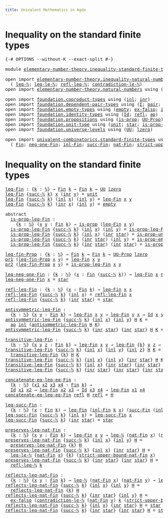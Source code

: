 ```yaml
---
title: Univalent Mathematics in Agda
---
```


# Inequality on the standard finite types

<pre class="Agda"><a id="98" class="Symbol">{-#</a> <a id="102" class="Keyword">OPTIONS</a> <a id="110" class="Pragma">--without-K</a> <a id="122" class="Pragma">--exact-split</a> <a id="136" class="Symbol">#-}</a>

<a id="141" class="Keyword">module</a> <a id="148" href="elementary-number-theory.inequality-standard-finite-types.html" class="Module">elementary-number-theory.inequality-standard-finite-types</a> <a id="206" class="Keyword">where</a>

<a id="213" class="Keyword">open</a> <a id="218" class="Keyword">import</a> <a id="225" href="elementary-number-theory.inequality-natural-numbers.html" class="Module">elementary-number-theory.inequality-natural-numbers</a> <a id="277" class="Keyword">using</a>
  <a id="285" class="Symbol">(</a> <a id="287" href="elementary-number-theory.inequality-natural-numbers.html#1431" class="Function">leq-ℕ</a><a id="292" class="Symbol">;</a> <a id="294" href="elementary-number-theory.inequality-natural-numbers.html#12742" class="Function">leq-le-ℕ</a><a id="302" class="Symbol">;</a> <a id="304" href="elementary-number-theory.inequality-natural-numbers.html#3131" class="Function">refl-leq-ℕ</a><a id="314" class="Symbol">;</a> <a id="316" href="elementary-number-theory.inequality-natural-numbers.html#11850" class="Function">contradiction-le-ℕ</a><a id="334" class="Symbol">)</a>
<a id="336" class="Keyword">open</a> <a id="341" class="Keyword">import</a> <a id="348" href="elementary-number-theory.natural-numbers.html" class="Module">elementary-number-theory.natural-numbers</a> <a id="389" class="Keyword">using</a> <a id="395" class="Symbol">(</a><a id="396" href="elementary-number-theory.natural-numbers.html#1444" class="Datatype">ℕ</a><a id="397" class="Symbol">;</a> <a id="399" href="elementary-number-theory.natural-numbers.html#1465" class="InductiveConstructor">zero-ℕ</a><a id="405" class="Symbol">;</a> <a id="407" href="elementary-number-theory.natural-numbers.html#1478" class="InductiveConstructor">succ-ℕ</a><a id="413" class="Symbol">)</a>

<a id="416" class="Keyword">open</a> <a id="421" class="Keyword">import</a> <a id="428" href="foundation.coproduct-types.html" class="Module">foundation.coproduct-types</a> <a id="455" class="Keyword">using</a> <a id="461" class="Symbol">(</a><a id="462" href="foundation.coproduct-types.html#1239" class="InductiveConstructor">inl</a><a id="465" class="Symbol">;</a> <a id="467" href="foundation.coproduct-types.html#1262" class="InductiveConstructor">inr</a><a id="470" class="Symbol">)</a>
<a id="472" class="Keyword">open</a> <a id="477" class="Keyword">import</a> <a id="484" href="foundation.dependent-pair-types.html" class="Module">foundation.dependent-pair-types</a> <a id="516" class="Keyword">using</a> <a id="522" class="Symbol">(</a><a id="523" href="foundation-core.dependent-pair-types.html#502" class="Record">Σ</a><a id="524" class="Symbol">;</a> <a id="526" href="foundation-core.dependent-pair-types.html#575" class="InductiveConstructor">pair</a><a id="530" class="Symbol">;</a> <a id="532" href="foundation-core.dependent-pair-types.html#592" class="Field">pr1</a><a id="535" class="Symbol">;</a> <a id="537" href="foundation-core.dependent-pair-types.html#604" class="Field">pr2</a><a id="540" class="Symbol">)</a>
<a id="542" class="Keyword">open</a> <a id="547" class="Keyword">import</a> <a id="554" href="foundation.empty-types.html" class="Module">foundation.empty-types</a> <a id="577" class="Keyword">using</a> <a id="583" class="Symbol">(</a><a id="584" href="foundation-core.empty-types.html#1044" class="Datatype">empty</a><a id="589" class="Symbol">;</a> <a id="591" href="foundation-core.empty-types.html#1147" class="Function">ex-falso</a><a id="599" class="Symbol">;</a> <a id="601" href="foundation-core.empty-types.html#2364" class="Function">is-prop-empty</a><a id="614" class="Symbol">)</a>
<a id="616" class="Keyword">open</a> <a id="621" class="Keyword">import</a> <a id="628" href="foundation.identity-types.html" class="Module">foundation.identity-types</a> <a id="654" class="Keyword">using</a> <a id="660" class="Symbol">(</a><a id="661" href="foundation-core.identity-types.html#641" class="Datatype">Id</a><a id="663" class="Symbol">;</a> <a id="665" href="foundation-core.identity-types.html#694" class="InductiveConstructor">refl</a><a id="669" class="Symbol">;</a> <a id="671" href="foundation-core.identity-types.html#2853" class="Function">ap</a><a id="673" class="Symbol">)</a>
<a id="675" class="Keyword">open</a> <a id="680" class="Keyword">import</a> <a id="687" href="foundation.propositions.html" class="Module">foundation.propositions</a> <a id="711" class="Keyword">using</a> <a id="717" class="Symbol">(</a><a id="718" href="foundation-core.propositions.html#1246" class="Function">is-prop</a><a id="725" class="Symbol">;</a> <a id="727" href="foundation-core.propositions.html#1322" class="Function">UU-Prop</a><a id="734" class="Symbol">)</a>
<a id="736" class="Keyword">open</a> <a id="741" class="Keyword">import</a> <a id="748" href="foundation.unit-type.html" class="Module">foundation.unit-type</a> <a id="769" class="Keyword">using</a> <a id="775" class="Symbol">(</a><a id="776" href="foundation.unit-type.html#975" class="Datatype">unit</a><a id="780" class="Symbol">;</a> <a id="782" href="foundation.unit-type.html#999" class="InductiveConstructor">star</a><a id="786" class="Symbol">;</a> <a id="788" href="foundation.unit-type.html#2408" class="Function">is-prop-unit</a><a id="800" class="Symbol">)</a>
<a id="802" class="Keyword">open</a> <a id="807" class="Keyword">import</a> <a id="814" href="foundation.universe-levels.html" class="Module">foundation.universe-levels</a> <a id="841" class="Keyword">using</a> <a id="847" class="Symbol">(</a><a id="848" href="foundation-core.universe-levels.html#222" class="Primitive">UU</a><a id="850" class="Symbol">;</a> <a id="852" href="Agda.Primitive.html#764" class="Primitive">lzero</a><a id="857" class="Symbol">)</a>

<a id="860" class="Keyword">open</a> <a id="865" class="Keyword">import</a> <a id="872" href="univalent-combinatorics.standard-finite-types.html" class="Module">univalent-combinatorics.standard-finite-types</a> <a id="918" class="Keyword">using</a>
  <a id="926" class="Symbol">(</a> <a id="928" href="univalent-combinatorics.standard-finite-types.html#2072" class="Function">Fin</a><a id="931" class="Symbol">;</a> <a id="933" href="univalent-combinatorics.standard-finite-types.html#2336" class="Function">neg-one-Fin</a><a id="944" class="Symbol">;</a> <a id="946" href="univalent-combinatorics.standard-finite-types.html#2148" class="Function">inl-Fin</a><a id="953" class="Symbol">;</a> <a id="955" href="univalent-combinatorics.standard-finite-types.html#7591" class="Function">succ-Fin</a><a id="963" class="Symbol">;</a> <a id="965" href="univalent-combinatorics.standard-finite-types.html#5593" class="Function">nat-Fin</a><a id="972" class="Symbol">;</a> <a id="974" href="univalent-combinatorics.standard-finite-types.html#5694" class="Function">strict-upper-bound-nat-Fin</a><a id="1000" class="Symbol">)</a>
</pre>
# Inequality on the standard finite types

<pre class="Agda"><a id="leq-Fin"></a><a id="1058" href="elementary-number-theory.inequality-standard-finite-types.html#1058" class="Function">leq-Fin</a> <a id="1066" class="Symbol">:</a> <a id="1068" class="Symbol">{</a><a id="1069" href="elementary-number-theory.inequality-standard-finite-types.html#1069" class="Bound">k</a> <a id="1071" class="Symbol">:</a> <a id="1073" href="elementary-number-theory.natural-numbers.html#1444" class="Datatype">ℕ</a><a id="1074" class="Symbol">}</a> <a id="1076" class="Symbol">→</a> <a id="1078" href="univalent-combinatorics.standard-finite-types.html#2072" class="Function">Fin</a> <a id="1082" href="elementary-number-theory.inequality-standard-finite-types.html#1069" class="Bound">k</a> <a id="1084" class="Symbol">→</a> <a id="1086" href="univalent-combinatorics.standard-finite-types.html#2072" class="Function">Fin</a> <a id="1090" href="elementary-number-theory.inequality-standard-finite-types.html#1069" class="Bound">k</a> <a id="1092" class="Symbol">→</a> <a id="1094" href="foundation-core.universe-levels.html#222" class="Primitive">UU</a> <a id="1097" href="Agda.Primitive.html#764" class="Primitive">lzero</a>
<a id="1103" href="elementary-number-theory.inequality-standard-finite-types.html#1058" class="Function">leq-Fin</a> <a id="1111" class="Symbol">{</a><a id="1112" href="elementary-number-theory.natural-numbers.html#1478" class="InductiveConstructor">succ-ℕ</a> <a id="1119" href="elementary-number-theory.inequality-standard-finite-types.html#1119" class="Bound">k</a><a id="1120" class="Symbol">}</a> <a id="1122" href="elementary-number-theory.inequality-standard-finite-types.html#1122" class="Bound">x</a> <a id="1124" class="Symbol">(</a><a id="1125" href="foundation.coproduct-types.html#1262" class="InductiveConstructor">inr</a> <a id="1129" href="elementary-number-theory.inequality-standard-finite-types.html#1129" class="Bound">y</a><a id="1130" class="Symbol">)</a> <a id="1132" class="Symbol">=</a> <a id="1134" href="foundation.unit-type.html#975" class="Datatype">unit</a>
<a id="1139" href="elementary-number-theory.inequality-standard-finite-types.html#1058" class="Function">leq-Fin</a> <a id="1147" class="Symbol">{</a><a id="1148" href="elementary-number-theory.natural-numbers.html#1478" class="InductiveConstructor">succ-ℕ</a> <a id="1155" href="elementary-number-theory.inequality-standard-finite-types.html#1155" class="Bound">k</a><a id="1156" class="Symbol">}</a> <a id="1158" class="Symbol">(</a><a id="1159" href="foundation.coproduct-types.html#1239" class="InductiveConstructor">inl</a> <a id="1163" href="elementary-number-theory.inequality-standard-finite-types.html#1163" class="Bound">x</a><a id="1164" class="Symbol">)</a> <a id="1166" class="Symbol">(</a><a id="1167" href="foundation.coproduct-types.html#1239" class="InductiveConstructor">inl</a> <a id="1171" href="elementary-number-theory.inequality-standard-finite-types.html#1171" class="Bound">y</a><a id="1172" class="Symbol">)</a> <a id="1174" class="Symbol">=</a> <a id="1176" href="elementary-number-theory.inequality-standard-finite-types.html#1058" class="Function">leq-Fin</a> <a id="1184" href="elementary-number-theory.inequality-standard-finite-types.html#1163" class="Bound">x</a> <a id="1186" href="elementary-number-theory.inequality-standard-finite-types.html#1171" class="Bound">y</a>
<a id="1188" href="elementary-number-theory.inequality-standard-finite-types.html#1058" class="Function">leq-Fin</a> <a id="1196" class="Symbol">{</a><a id="1197" href="elementary-number-theory.natural-numbers.html#1478" class="InductiveConstructor">succ-ℕ</a> <a id="1204" href="elementary-number-theory.inequality-standard-finite-types.html#1204" class="Bound">k</a><a id="1205" class="Symbol">}</a> <a id="1207" class="Symbol">(</a><a id="1208" href="foundation.coproduct-types.html#1262" class="InductiveConstructor">inr</a> <a id="1212" href="elementary-number-theory.inequality-standard-finite-types.html#1212" class="Bound">x</a><a id="1213" class="Symbol">)</a> <a id="1215" class="Symbol">(</a><a id="1216" href="foundation.coproduct-types.html#1239" class="InductiveConstructor">inl</a> <a id="1220" href="elementary-number-theory.inequality-standard-finite-types.html#1220" class="Bound">y</a><a id="1221" class="Symbol">)</a> <a id="1223" class="Symbol">=</a> <a id="1225" href="foundation-core.empty-types.html#1044" class="Datatype">empty</a>

<a id="1232" class="Keyword">abstract</a>
  <a id="is-prop-leq-Fin"></a><a id="1243" href="elementary-number-theory.inequality-standard-finite-types.html#1243" class="Function">is-prop-leq-Fin</a> <a id="1259" class="Symbol">:</a>
    <a id="1265" class="Symbol">{</a><a id="1266" href="elementary-number-theory.inequality-standard-finite-types.html#1266" class="Bound">k</a> <a id="1268" class="Symbol">:</a> <a id="1270" href="elementary-number-theory.natural-numbers.html#1444" class="Datatype">ℕ</a><a id="1271" class="Symbol">}</a> <a id="1273" class="Symbol">(</a><a id="1274" href="elementary-number-theory.inequality-standard-finite-types.html#1274" class="Bound">x</a> <a id="1276" href="elementary-number-theory.inequality-standard-finite-types.html#1276" class="Bound">y</a> <a id="1278" class="Symbol">:</a> <a id="1280" href="univalent-combinatorics.standard-finite-types.html#2072" class="Function">Fin</a> <a id="1284" href="elementary-number-theory.inequality-standard-finite-types.html#1266" class="Bound">k</a><a id="1285" class="Symbol">)</a> <a id="1287" class="Symbol">→</a> <a id="1289" href="foundation-core.propositions.html#1246" class="Function">is-prop</a> <a id="1297" class="Symbol">(</a><a id="1298" href="elementary-number-theory.inequality-standard-finite-types.html#1058" class="Function">leq-Fin</a> <a id="1306" href="elementary-number-theory.inequality-standard-finite-types.html#1274" class="Bound">x</a> <a id="1308" href="elementary-number-theory.inequality-standard-finite-types.html#1276" class="Bound">y</a><a id="1309" class="Symbol">)</a>
  <a id="1313" href="elementary-number-theory.inequality-standard-finite-types.html#1243" class="Function">is-prop-leq-Fin</a> <a id="1329" class="Symbol">{</a><a id="1330" href="elementary-number-theory.natural-numbers.html#1478" class="InductiveConstructor">succ-ℕ</a> <a id="1337" href="elementary-number-theory.inequality-standard-finite-types.html#1337" class="Bound">k</a><a id="1338" class="Symbol">}</a> <a id="1340" class="Symbol">(</a><a id="1341" href="foundation.coproduct-types.html#1239" class="InductiveConstructor">inl</a> <a id="1345" href="elementary-number-theory.inequality-standard-finite-types.html#1345" class="Bound">x</a><a id="1346" class="Symbol">)</a> <a id="1348" class="Symbol">(</a><a id="1349" href="foundation.coproduct-types.html#1239" class="InductiveConstructor">inl</a> <a id="1353" href="elementary-number-theory.inequality-standard-finite-types.html#1353" class="Bound">y</a><a id="1354" class="Symbol">)</a> <a id="1356" class="Symbol">=</a> <a id="1358" href="elementary-number-theory.inequality-standard-finite-types.html#1243" class="Function">is-prop-leq-Fin</a> <a id="1374" href="elementary-number-theory.inequality-standard-finite-types.html#1345" class="Bound">x</a> <a id="1376" href="elementary-number-theory.inequality-standard-finite-types.html#1353" class="Bound">y</a>
  <a id="1380" href="elementary-number-theory.inequality-standard-finite-types.html#1243" class="Function">is-prop-leq-Fin</a> <a id="1396" class="Symbol">{</a><a id="1397" href="elementary-number-theory.natural-numbers.html#1478" class="InductiveConstructor">succ-ℕ</a> <a id="1404" href="elementary-number-theory.inequality-standard-finite-types.html#1404" class="Bound">k</a><a id="1405" class="Symbol">}</a> <a id="1407" class="Symbol">(</a><a id="1408" href="foundation.coproduct-types.html#1239" class="InductiveConstructor">inl</a> <a id="1412" href="elementary-number-theory.inequality-standard-finite-types.html#1412" class="Bound">x</a><a id="1413" class="Symbol">)</a> <a id="1415" class="Symbol">(</a><a id="1416" href="foundation.coproduct-types.html#1262" class="InductiveConstructor">inr</a> <a id="1420" href="foundation.unit-type.html#999" class="InductiveConstructor">star</a><a id="1424" class="Symbol">)</a> <a id="1426" class="Symbol">=</a> <a id="1428" href="foundation.unit-type.html#2408" class="Function">is-prop-unit</a>
  <a id="1443" href="elementary-number-theory.inequality-standard-finite-types.html#1243" class="Function">is-prop-leq-Fin</a> <a id="1459" class="Symbol">{</a><a id="1460" href="elementary-number-theory.natural-numbers.html#1478" class="InductiveConstructor">succ-ℕ</a> <a id="1467" href="elementary-number-theory.inequality-standard-finite-types.html#1467" class="Bound">k</a><a id="1468" class="Symbol">}</a> <a id="1470" class="Symbol">(</a><a id="1471" href="foundation.coproduct-types.html#1262" class="InductiveConstructor">inr</a> <a id="1475" href="foundation.unit-type.html#999" class="InductiveConstructor">star</a><a id="1479" class="Symbol">)</a> <a id="1481" class="Symbol">(</a><a id="1482" href="foundation.coproduct-types.html#1239" class="InductiveConstructor">inl</a> <a id="1486" href="elementary-number-theory.inequality-standard-finite-types.html#1486" class="Bound">y</a><a id="1487" class="Symbol">)</a> <a id="1489" class="Symbol">=</a> <a id="1491" href="foundation-core.empty-types.html#2364" class="Function">is-prop-empty</a>
  <a id="1507" href="elementary-number-theory.inequality-standard-finite-types.html#1243" class="Function">is-prop-leq-Fin</a> <a id="1523" class="Symbol">{</a><a id="1524" href="elementary-number-theory.natural-numbers.html#1478" class="InductiveConstructor">succ-ℕ</a> <a id="1531" href="elementary-number-theory.inequality-standard-finite-types.html#1531" class="Bound">k</a><a id="1532" class="Symbol">}</a> <a id="1534" class="Symbol">(</a><a id="1535" href="foundation.coproduct-types.html#1262" class="InductiveConstructor">inr</a> <a id="1539" href="foundation.unit-type.html#999" class="InductiveConstructor">star</a><a id="1543" class="Symbol">)</a> <a id="1545" class="Symbol">(</a><a id="1546" href="foundation.coproduct-types.html#1262" class="InductiveConstructor">inr</a> <a id="1550" href="foundation.unit-type.html#999" class="InductiveConstructor">star</a><a id="1554" class="Symbol">)</a> <a id="1556" class="Symbol">=</a> <a id="1558" href="foundation.unit-type.html#2408" class="Function">is-prop-unit</a>

<a id="leq-fin-Prop"></a><a id="1572" href="elementary-number-theory.inequality-standard-finite-types.html#1572" class="Function">leq-fin-Prop</a> <a id="1585" class="Symbol">:</a> <a id="1587" class="Symbol">{</a><a id="1588" href="elementary-number-theory.inequality-standard-finite-types.html#1588" class="Bound">k</a> <a id="1590" class="Symbol">:</a> <a id="1592" href="elementary-number-theory.natural-numbers.html#1444" class="Datatype">ℕ</a><a id="1593" class="Symbol">}</a> <a id="1595" class="Symbol">→</a> <a id="1597" href="univalent-combinatorics.standard-finite-types.html#2072" class="Function">Fin</a> <a id="1601" href="elementary-number-theory.inequality-standard-finite-types.html#1588" class="Bound">k</a> <a id="1603" class="Symbol">→</a> <a id="1605" href="univalent-combinatorics.standard-finite-types.html#2072" class="Function">Fin</a> <a id="1609" href="elementary-number-theory.inequality-standard-finite-types.html#1588" class="Bound">k</a> <a id="1611" class="Symbol">→</a> <a id="1613" href="foundation-core.propositions.html#1322" class="Function">UU-Prop</a> <a id="1621" href="Agda.Primitive.html#764" class="Primitive">lzero</a>
<a id="1627" href="foundation-core.dependent-pair-types.html#592" class="Field">pr1</a> <a id="1631" class="Symbol">(</a><a id="1632" href="elementary-number-theory.inequality-standard-finite-types.html#1572" class="Function">leq-fin-Prop</a> <a id="1645" href="elementary-number-theory.inequality-standard-finite-types.html#1645" class="Bound">x</a> <a id="1647" href="elementary-number-theory.inequality-standard-finite-types.html#1647" class="Bound">y</a><a id="1648" class="Symbol">)</a> <a id="1650" class="Symbol">=</a> <a id="1652" href="elementary-number-theory.inequality-standard-finite-types.html#1058" class="Function">leq-Fin</a> <a id="1660" href="elementary-number-theory.inequality-standard-finite-types.html#1645" class="Bound">x</a> <a id="1662" href="elementary-number-theory.inequality-standard-finite-types.html#1647" class="Bound">y</a>
<a id="1664" href="foundation-core.dependent-pair-types.html#604" class="Field">pr2</a> <a id="1668" class="Symbol">(</a><a id="1669" href="elementary-number-theory.inequality-standard-finite-types.html#1572" class="Function">leq-fin-Prop</a> <a id="1682" href="elementary-number-theory.inequality-standard-finite-types.html#1682" class="Bound">x</a> <a id="1684" href="elementary-number-theory.inequality-standard-finite-types.html#1684" class="Bound">y</a><a id="1685" class="Symbol">)</a> <a id="1687" class="Symbol">=</a> <a id="1689" href="elementary-number-theory.inequality-standard-finite-types.html#1243" class="Function">is-prop-leq-Fin</a> <a id="1705" href="elementary-number-theory.inequality-standard-finite-types.html#1682" class="Bound">x</a> <a id="1707" href="elementary-number-theory.inequality-standard-finite-types.html#1684" class="Bound">y</a>

<a id="leq-neg-one-Fin"></a><a id="1710" href="elementary-number-theory.inequality-standard-finite-types.html#1710" class="Function">leq-neg-one-Fin</a> <a id="1726" class="Symbol">:</a> <a id="1728" class="Symbol">{</a><a id="1729" href="elementary-number-theory.inequality-standard-finite-types.html#1729" class="Bound">k</a> <a id="1731" class="Symbol">:</a> <a id="1733" href="elementary-number-theory.natural-numbers.html#1444" class="Datatype">ℕ</a><a id="1734" class="Symbol">}</a> <a id="1736" class="Symbol">(</a><a id="1737" href="elementary-number-theory.inequality-standard-finite-types.html#1737" class="Bound">x</a> <a id="1739" class="Symbol">:</a> <a id="1741" href="univalent-combinatorics.standard-finite-types.html#2072" class="Function">Fin</a> <a id="1745" class="Symbol">(</a><a id="1746" href="elementary-number-theory.natural-numbers.html#1478" class="InductiveConstructor">succ-ℕ</a> <a id="1753" href="elementary-number-theory.inequality-standard-finite-types.html#1729" class="Bound">k</a><a id="1754" class="Symbol">))</a> <a id="1757" class="Symbol">→</a> <a id="1759" href="elementary-number-theory.inequality-standard-finite-types.html#1058" class="Function">leq-Fin</a> <a id="1767" href="elementary-number-theory.inequality-standard-finite-types.html#1737" class="Bound">x</a> <a id="1769" href="univalent-combinatorics.standard-finite-types.html#2336" class="Function">neg-one-Fin</a>
<a id="1781" href="elementary-number-theory.inequality-standard-finite-types.html#1710" class="Function">leq-neg-one-Fin</a> <a id="1797" href="elementary-number-theory.inequality-standard-finite-types.html#1797" class="Bound">x</a> <a id="1799" class="Symbol">=</a> <a id="1801" href="foundation.unit-type.html#999" class="InductiveConstructor">star</a>

<a id="refl-leq-Fin"></a><a id="1807" href="elementary-number-theory.inequality-standard-finite-types.html#1807" class="Function">refl-leq-Fin</a> <a id="1820" class="Symbol">:</a> <a id="1822" class="Symbol">{</a><a id="1823" href="elementary-number-theory.inequality-standard-finite-types.html#1823" class="Bound">k</a> <a id="1825" class="Symbol">:</a> <a id="1827" href="elementary-number-theory.natural-numbers.html#1444" class="Datatype">ℕ</a><a id="1828" class="Symbol">}</a> <a id="1830" class="Symbol">(</a><a id="1831" href="elementary-number-theory.inequality-standard-finite-types.html#1831" class="Bound">x</a> <a id="1833" class="Symbol">:</a> <a id="1835" href="univalent-combinatorics.standard-finite-types.html#2072" class="Function">Fin</a> <a id="1839" href="elementary-number-theory.inequality-standard-finite-types.html#1823" class="Bound">k</a><a id="1840" class="Symbol">)</a> <a id="1842" class="Symbol">→</a> <a id="1844" href="elementary-number-theory.inequality-standard-finite-types.html#1058" class="Function">leq-Fin</a> <a id="1852" href="elementary-number-theory.inequality-standard-finite-types.html#1831" class="Bound">x</a> <a id="1854" href="elementary-number-theory.inequality-standard-finite-types.html#1831" class="Bound">x</a>
<a id="1856" href="elementary-number-theory.inequality-standard-finite-types.html#1807" class="Function">refl-leq-Fin</a> <a id="1869" class="Symbol">{</a><a id="1870" href="elementary-number-theory.natural-numbers.html#1478" class="InductiveConstructor">succ-ℕ</a> <a id="1877" href="elementary-number-theory.inequality-standard-finite-types.html#1877" class="Bound">k</a><a id="1878" class="Symbol">}</a> <a id="1880" class="Symbol">(</a><a id="1881" href="foundation.coproduct-types.html#1239" class="InductiveConstructor">inl</a> <a id="1885" href="elementary-number-theory.inequality-standard-finite-types.html#1885" class="Bound">x</a><a id="1886" class="Symbol">)</a> <a id="1888" class="Symbol">=</a> <a id="1890" href="elementary-number-theory.inequality-standard-finite-types.html#1807" class="Function">refl-leq-Fin</a> <a id="1903" href="elementary-number-theory.inequality-standard-finite-types.html#1885" class="Bound">x</a>
<a id="1905" href="elementary-number-theory.inequality-standard-finite-types.html#1807" class="Function">refl-leq-Fin</a> <a id="1918" class="Symbol">{</a><a id="1919" href="elementary-number-theory.natural-numbers.html#1478" class="InductiveConstructor">succ-ℕ</a> <a id="1926" href="elementary-number-theory.inequality-standard-finite-types.html#1926" class="Bound">k</a><a id="1927" class="Symbol">}</a> <a id="1929" class="Symbol">(</a><a id="1930" href="foundation.coproduct-types.html#1262" class="InductiveConstructor">inr</a> <a id="1934" href="foundation.unit-type.html#999" class="InductiveConstructor">star</a><a id="1938" class="Symbol">)</a> <a id="1940" class="Symbol">=</a> <a id="1942" href="foundation.unit-type.html#999" class="InductiveConstructor">star</a>

<a id="antisymmetric-leq-Fin"></a><a id="1948" href="elementary-number-theory.inequality-standard-finite-types.html#1948" class="Function">antisymmetric-leq-Fin</a> <a id="1970" class="Symbol">:</a>
  <a id="1974" class="Symbol">{</a><a id="1975" href="elementary-number-theory.inequality-standard-finite-types.html#1975" class="Bound">k</a> <a id="1977" class="Symbol">:</a> <a id="1979" href="elementary-number-theory.natural-numbers.html#1444" class="Datatype">ℕ</a><a id="1980" class="Symbol">}</a> <a id="1982" class="Symbol">{</a><a id="1983" href="elementary-number-theory.inequality-standard-finite-types.html#1983" class="Bound">x</a> <a id="1985" href="elementary-number-theory.inequality-standard-finite-types.html#1985" class="Bound">y</a> <a id="1987" class="Symbol">:</a> <a id="1989" href="univalent-combinatorics.standard-finite-types.html#2072" class="Function">Fin</a> <a id="1993" href="elementary-number-theory.inequality-standard-finite-types.html#1975" class="Bound">k</a><a id="1994" class="Symbol">}</a> <a id="1996" class="Symbol">→</a> <a id="1998" href="elementary-number-theory.inequality-standard-finite-types.html#1058" class="Function">leq-Fin</a> <a id="2006" href="elementary-number-theory.inequality-standard-finite-types.html#1983" class="Bound">x</a> <a id="2008" href="elementary-number-theory.inequality-standard-finite-types.html#1985" class="Bound">y</a> <a id="2010" class="Symbol">→</a> <a id="2012" href="elementary-number-theory.inequality-standard-finite-types.html#1058" class="Function">leq-Fin</a> <a id="2020" href="elementary-number-theory.inequality-standard-finite-types.html#1985" class="Bound">y</a> <a id="2022" href="elementary-number-theory.inequality-standard-finite-types.html#1983" class="Bound">x</a> <a id="2024" class="Symbol">→</a> <a id="2026" href="foundation-core.identity-types.html#641" class="Datatype">Id</a> <a id="2029" href="elementary-number-theory.inequality-standard-finite-types.html#1983" class="Bound">x</a> <a id="2031" href="elementary-number-theory.inequality-standard-finite-types.html#1985" class="Bound">y</a>
<a id="2033" href="elementary-number-theory.inequality-standard-finite-types.html#1948" class="Function">antisymmetric-leq-Fin</a> <a id="2055" class="Symbol">{</a><a id="2056" href="elementary-number-theory.natural-numbers.html#1478" class="InductiveConstructor">succ-ℕ</a> <a id="2063" href="elementary-number-theory.inequality-standard-finite-types.html#2063" class="Bound">k</a><a id="2064" class="Symbol">}</a> <a id="2066" class="Symbol">{</a><a id="2067" href="foundation.coproduct-types.html#1239" class="InductiveConstructor">inl</a> <a id="2071" href="elementary-number-theory.inequality-standard-finite-types.html#2071" class="Bound">x</a><a id="2072" class="Symbol">}</a> <a id="2074" class="Symbol">{</a><a id="2075" href="foundation.coproduct-types.html#1239" class="InductiveConstructor">inl</a> <a id="2079" href="elementary-number-theory.inequality-standard-finite-types.html#2079" class="Bound">y</a><a id="2080" class="Symbol">}</a> <a id="2082" href="elementary-number-theory.inequality-standard-finite-types.html#2082" class="Bound">H</a> <a id="2084" href="elementary-number-theory.inequality-standard-finite-types.html#2084" class="Bound">K</a> <a id="2086" class="Symbol">=</a>
  <a id="2090" href="foundation-core.identity-types.html#2853" class="Function">ap</a> <a id="2093" href="foundation.coproduct-types.html#1239" class="InductiveConstructor">inl</a> <a id="2097" class="Symbol">(</a><a id="2098" href="elementary-number-theory.inequality-standard-finite-types.html#1948" class="Function">antisymmetric-leq-Fin</a> <a id="2120" href="elementary-number-theory.inequality-standard-finite-types.html#2082" class="Bound">H</a> <a id="2122" href="elementary-number-theory.inequality-standard-finite-types.html#2084" class="Bound">K</a><a id="2123" class="Symbol">)</a>
<a id="2125" href="elementary-number-theory.inequality-standard-finite-types.html#1948" class="Function">antisymmetric-leq-Fin</a> <a id="2147" class="Symbol">{</a><a id="2148" href="elementary-number-theory.natural-numbers.html#1478" class="InductiveConstructor">succ-ℕ</a> <a id="2155" href="elementary-number-theory.inequality-standard-finite-types.html#2155" class="Bound">k</a><a id="2156" class="Symbol">}</a> <a id="2158" class="Symbol">{</a><a id="2159" href="foundation.coproduct-types.html#1262" class="InductiveConstructor">inr</a> <a id="2163" href="foundation.unit-type.html#999" class="InductiveConstructor">star</a><a id="2167" class="Symbol">}</a> <a id="2169" class="Symbol">{</a><a id="2170" href="foundation.coproduct-types.html#1262" class="InductiveConstructor">inr</a> <a id="2174" href="foundation.unit-type.html#999" class="InductiveConstructor">star</a><a id="2178" class="Symbol">}</a> <a id="2180" href="elementary-number-theory.inequality-standard-finite-types.html#2180" class="Bound">H</a> <a id="2182" href="elementary-number-theory.inequality-standard-finite-types.html#2182" class="Bound">K</a> <a id="2184" class="Symbol">=</a> <a id="2186" href="foundation-core.identity-types.html#694" class="InductiveConstructor">refl</a>

<a id="transitive-leq-Fin"></a><a id="2192" href="elementary-number-theory.inequality-standard-finite-types.html#2192" class="Function">transitive-leq-Fin</a> <a id="2211" class="Symbol">:</a>
  <a id="2215" class="Symbol">{</a><a id="2216" href="elementary-number-theory.inequality-standard-finite-types.html#2216" class="Bound">k</a> <a id="2218" class="Symbol">:</a> <a id="2220" href="elementary-number-theory.natural-numbers.html#1444" class="Datatype">ℕ</a><a id="2221" class="Symbol">}</a> <a id="2223" class="Symbol">{</a><a id="2224" href="elementary-number-theory.inequality-standard-finite-types.html#2224" class="Bound">x</a> <a id="2226" href="elementary-number-theory.inequality-standard-finite-types.html#2226" class="Bound">y</a> <a id="2228" href="elementary-number-theory.inequality-standard-finite-types.html#2228" class="Bound">z</a> <a id="2230" class="Symbol">:</a> <a id="2232" href="univalent-combinatorics.standard-finite-types.html#2072" class="Function">Fin</a> <a id="2236" href="elementary-number-theory.inequality-standard-finite-types.html#2216" class="Bound">k</a><a id="2237" class="Symbol">}</a> <a id="2239" class="Symbol">→</a> <a id="2241" href="elementary-number-theory.inequality-standard-finite-types.html#1058" class="Function">leq-Fin</a> <a id="2249" href="elementary-number-theory.inequality-standard-finite-types.html#2224" class="Bound">x</a> <a id="2251" href="elementary-number-theory.inequality-standard-finite-types.html#2226" class="Bound">y</a> <a id="2253" class="Symbol">→</a> <a id="2255" href="elementary-number-theory.inequality-standard-finite-types.html#1058" class="Function">leq-Fin</a> <a id="2263" class="Symbol">{</a><a id="2264" href="elementary-number-theory.inequality-standard-finite-types.html#2216" class="Bound">k</a><a id="2265" class="Symbol">}</a> <a id="2267" href="elementary-number-theory.inequality-standard-finite-types.html#2226" class="Bound">y</a> <a id="2269" href="elementary-number-theory.inequality-standard-finite-types.html#2228" class="Bound">z</a> <a id="2271" class="Symbol">→</a> <a id="2273" href="elementary-number-theory.inequality-standard-finite-types.html#1058" class="Function">leq-Fin</a> <a id="2281" class="Symbol">{</a><a id="2282" href="elementary-number-theory.inequality-standard-finite-types.html#2216" class="Bound">k</a><a id="2283" class="Symbol">}</a> <a id="2285" href="elementary-number-theory.inequality-standard-finite-types.html#2224" class="Bound">x</a> <a id="2287" href="elementary-number-theory.inequality-standard-finite-types.html#2228" class="Bound">z</a>
<a id="2289" href="elementary-number-theory.inequality-standard-finite-types.html#2192" class="Function">transitive-leq-Fin</a> <a id="2308" class="Symbol">{</a><a id="2309" href="elementary-number-theory.natural-numbers.html#1478" class="InductiveConstructor">succ-ℕ</a> <a id="2316" href="elementary-number-theory.inequality-standard-finite-types.html#2316" class="Bound">k</a><a id="2317" class="Symbol">}</a> <a id="2319" class="Symbol">{</a><a id="2320" href="foundation.coproduct-types.html#1239" class="InductiveConstructor">inl</a> <a id="2324" href="elementary-number-theory.inequality-standard-finite-types.html#2324" class="Bound">x</a><a id="2325" class="Symbol">}</a> <a id="2327" class="Symbol">{</a><a id="2328" href="foundation.coproduct-types.html#1239" class="InductiveConstructor">inl</a> <a id="2332" href="elementary-number-theory.inequality-standard-finite-types.html#2332" class="Bound">y</a><a id="2333" class="Symbol">}</a> <a id="2335" class="Symbol">{</a><a id="2336" href="foundation.coproduct-types.html#1239" class="InductiveConstructor">inl</a> <a id="2340" href="elementary-number-theory.inequality-standard-finite-types.html#2340" class="Bound">z</a><a id="2341" class="Symbol">}</a> <a id="2343" href="elementary-number-theory.inequality-standard-finite-types.html#2343" class="Bound">H</a> <a id="2345" href="elementary-number-theory.inequality-standard-finite-types.html#2345" class="Bound">K</a> <a id="2347" class="Symbol">=</a>
  <a id="2351" href="elementary-number-theory.inequality-standard-finite-types.html#2192" class="Function">transitive-leq-Fin</a> <a id="2370" class="Symbol">{</a><a id="2371" href="elementary-number-theory.inequality-standard-finite-types.html#2316" class="Bound">k</a><a id="2372" class="Symbol">}</a> <a id="2374" href="elementary-number-theory.inequality-standard-finite-types.html#2343" class="Bound">H</a> <a id="2376" href="elementary-number-theory.inequality-standard-finite-types.html#2345" class="Bound">K</a>
<a id="2378" href="elementary-number-theory.inequality-standard-finite-types.html#2192" class="Function">transitive-leq-Fin</a> <a id="2397" class="Symbol">{</a><a id="2398" href="elementary-number-theory.natural-numbers.html#1478" class="InductiveConstructor">succ-ℕ</a> <a id="2405" href="elementary-number-theory.inequality-standard-finite-types.html#2405" class="Bound">k</a><a id="2406" class="Symbol">}</a> <a id="2408" class="Symbol">{</a><a id="2409" href="foundation.coproduct-types.html#1239" class="InductiveConstructor">inl</a> <a id="2413" href="elementary-number-theory.inequality-standard-finite-types.html#2413" class="Bound">x</a><a id="2414" class="Symbol">}</a> <a id="2416" class="Symbol">{</a><a id="2417" href="foundation.coproduct-types.html#1239" class="InductiveConstructor">inl</a> <a id="2421" href="elementary-number-theory.inequality-standard-finite-types.html#2421" class="Bound">y</a><a id="2422" class="Symbol">}</a> <a id="2424" class="Symbol">{</a><a id="2425" href="foundation.coproduct-types.html#1262" class="InductiveConstructor">inr</a> <a id="2429" href="foundation.unit-type.html#999" class="InductiveConstructor">star</a><a id="2433" class="Symbol">}</a> <a id="2435" href="elementary-number-theory.inequality-standard-finite-types.html#2435" class="Bound">H</a> <a id="2437" href="elementary-number-theory.inequality-standard-finite-types.html#2437" class="Bound">K</a> <a id="2439" class="Symbol">=</a> <a id="2441" href="foundation.unit-type.html#999" class="InductiveConstructor">star</a>
<a id="2446" href="elementary-number-theory.inequality-standard-finite-types.html#2192" class="Function">transitive-leq-Fin</a> <a id="2465" class="Symbol">{</a><a id="2466" href="elementary-number-theory.natural-numbers.html#1478" class="InductiveConstructor">succ-ℕ</a> <a id="2473" href="elementary-number-theory.inequality-standard-finite-types.html#2473" class="Bound">k</a><a id="2474" class="Symbol">}</a> <a id="2476" class="Symbol">{</a><a id="2477" href="foundation.coproduct-types.html#1239" class="InductiveConstructor">inl</a> <a id="2481" href="elementary-number-theory.inequality-standard-finite-types.html#2481" class="Bound">x</a><a id="2482" class="Symbol">}</a> <a id="2484" class="Symbol">{</a><a id="2485" href="foundation.coproduct-types.html#1262" class="InductiveConstructor">inr</a> <a id="2489" href="foundation.unit-type.html#999" class="InductiveConstructor">star</a><a id="2493" class="Symbol">}</a> <a id="2495" class="Symbol">{</a><a id="2496" href="foundation.coproduct-types.html#1262" class="InductiveConstructor">inr</a> <a id="2500" href="foundation.unit-type.html#999" class="InductiveConstructor">star</a><a id="2504" class="Symbol">}</a> <a id="2506" href="elementary-number-theory.inequality-standard-finite-types.html#2506" class="Bound">H</a> <a id="2508" href="elementary-number-theory.inequality-standard-finite-types.html#2508" class="Bound">K</a> <a id="2510" class="Symbol">=</a> <a id="2512" href="foundation.unit-type.html#999" class="InductiveConstructor">star</a>
<a id="2517" href="elementary-number-theory.inequality-standard-finite-types.html#2192" class="Function">transitive-leq-Fin</a> <a id="2536" class="Symbol">{</a><a id="2537" href="elementary-number-theory.natural-numbers.html#1478" class="InductiveConstructor">succ-ℕ</a> <a id="2544" href="elementary-number-theory.inequality-standard-finite-types.html#2544" class="Bound">k</a><a id="2545" class="Symbol">}</a> <a id="2547" class="Symbol">{</a><a id="2548" href="foundation.coproduct-types.html#1262" class="InductiveConstructor">inr</a> <a id="2552" href="foundation.unit-type.html#999" class="InductiveConstructor">star</a><a id="2556" class="Symbol">}</a> <a id="2558" class="Symbol">{</a><a id="2559" href="foundation.coproduct-types.html#1262" class="InductiveConstructor">inr</a> <a id="2563" href="foundation.unit-type.html#999" class="InductiveConstructor">star</a><a id="2567" class="Symbol">}</a> <a id="2569" class="Symbol">{</a><a id="2570" href="foundation.coproduct-types.html#1262" class="InductiveConstructor">inr</a> <a id="2574" href="foundation.unit-type.html#999" class="InductiveConstructor">star</a><a id="2578" class="Symbol">}</a> <a id="2580" href="elementary-number-theory.inequality-standard-finite-types.html#2580" class="Bound">H</a> <a id="2582" href="elementary-number-theory.inequality-standard-finite-types.html#2582" class="Bound">K</a> <a id="2584" class="Symbol">=</a> <a id="2586" href="foundation.unit-type.html#999" class="InductiveConstructor">star</a>

<a id="concatenate-eq-leq-eq-Fin"></a><a id="2592" href="elementary-number-theory.inequality-standard-finite-types.html#2592" class="Function">concatenate-eq-leq-eq-Fin</a> <a id="2618" class="Symbol">:</a>
  <a id="2622" class="Symbol">{</a><a id="2623" href="elementary-number-theory.inequality-standard-finite-types.html#2623" class="Bound">k</a> <a id="2625" class="Symbol">:</a> <a id="2627" href="elementary-number-theory.natural-numbers.html#1444" class="Datatype">ℕ</a><a id="2628" class="Symbol">}</a> <a id="2630" class="Symbol">{</a><a id="2631" href="elementary-number-theory.inequality-standard-finite-types.html#2631" class="Bound">x1</a> <a id="2634" href="elementary-number-theory.inequality-standard-finite-types.html#2634" class="Bound">x2</a> <a id="2637" href="elementary-number-theory.inequality-standard-finite-types.html#2637" class="Bound">x3</a> <a id="2640" href="elementary-number-theory.inequality-standard-finite-types.html#2640" class="Bound">x4</a> <a id="2643" class="Symbol">:</a> <a id="2645" href="univalent-combinatorics.standard-finite-types.html#2072" class="Function">Fin</a> <a id="2649" href="elementary-number-theory.inequality-standard-finite-types.html#2623" class="Bound">k</a><a id="2650" class="Symbol">}</a> <a id="2652" class="Symbol">→</a>
  <a id="2656" href="foundation-core.identity-types.html#641" class="Datatype">Id</a> <a id="2659" href="elementary-number-theory.inequality-standard-finite-types.html#2631" class="Bound">x1</a> <a id="2662" href="elementary-number-theory.inequality-standard-finite-types.html#2634" class="Bound">x2</a> <a id="2665" class="Symbol">→</a> <a id="2667" href="elementary-number-theory.inequality-standard-finite-types.html#1058" class="Function">leq-Fin</a> <a id="2675" href="elementary-number-theory.inequality-standard-finite-types.html#2634" class="Bound">x2</a> <a id="2678" href="elementary-number-theory.inequality-standard-finite-types.html#2637" class="Bound">x3</a> <a id="2681" class="Symbol">→</a> <a id="2683" href="foundation-core.identity-types.html#641" class="Datatype">Id</a> <a id="2686" href="elementary-number-theory.inequality-standard-finite-types.html#2637" class="Bound">x3</a> <a id="2689" href="elementary-number-theory.inequality-standard-finite-types.html#2640" class="Bound">x4</a> <a id="2692" class="Symbol">→</a> <a id="2694" href="elementary-number-theory.inequality-standard-finite-types.html#1058" class="Function">leq-Fin</a> <a id="2702" href="elementary-number-theory.inequality-standard-finite-types.html#2631" class="Bound">x1</a> <a id="2705" href="elementary-number-theory.inequality-standard-finite-types.html#2640" class="Bound">x4</a>
<a id="2708" href="elementary-number-theory.inequality-standard-finite-types.html#2592" class="Function">concatenate-eq-leq-eq-Fin</a> <a id="2734" href="foundation-core.identity-types.html#694" class="InductiveConstructor">refl</a> <a id="2739" href="elementary-number-theory.inequality-standard-finite-types.html#2739" class="Bound">H</a> <a id="2741" href="foundation-core.identity-types.html#694" class="InductiveConstructor">refl</a> <a id="2746" class="Symbol">=</a> <a id="2748" href="elementary-number-theory.inequality-standard-finite-types.html#2739" class="Bound">H</a>

<a id="leq-succ-Fin"></a><a id="2751" href="elementary-number-theory.inequality-standard-finite-types.html#2751" class="Function">leq-succ-Fin</a> <a id="2764" class="Symbol">:</a>
  <a id="2768" class="Symbol">{</a><a id="2769" href="elementary-number-theory.inequality-standard-finite-types.html#2769" class="Bound">k</a> <a id="2771" class="Symbol">:</a> <a id="2773" href="elementary-number-theory.natural-numbers.html#1444" class="Datatype">ℕ</a><a id="2774" class="Symbol">}</a> <a id="2776" class="Symbol">(</a><a id="2777" href="elementary-number-theory.inequality-standard-finite-types.html#2777" class="Bound">x</a> <a id="2779" class="Symbol">:</a> <a id="2781" href="univalent-combinatorics.standard-finite-types.html#2072" class="Function">Fin</a> <a id="2785" href="elementary-number-theory.inequality-standard-finite-types.html#2769" class="Bound">k</a><a id="2786" class="Symbol">)</a> <a id="2788" class="Symbol">→</a> <a id="2790" href="elementary-number-theory.inequality-standard-finite-types.html#1058" class="Function">leq-Fin</a> <a id="2798" class="Symbol">(</a><a id="2799" href="univalent-combinatorics.standard-finite-types.html#2148" class="Function">inl-Fin</a> <a id="2807" href="elementary-number-theory.inequality-standard-finite-types.html#2769" class="Bound">k</a> <a id="2809" href="elementary-number-theory.inequality-standard-finite-types.html#2777" class="Bound">x</a><a id="2810" class="Symbol">)</a> <a id="2812" class="Symbol">(</a><a id="2813" href="univalent-combinatorics.standard-finite-types.html#7591" class="Function">succ-Fin</a> <a id="2822" class="Symbol">(</a><a id="2823" href="univalent-combinatorics.standard-finite-types.html#2148" class="Function">inl-Fin</a> <a id="2831" href="elementary-number-theory.inequality-standard-finite-types.html#2769" class="Bound">k</a> <a id="2833" href="elementary-number-theory.inequality-standard-finite-types.html#2777" class="Bound">x</a><a id="2834" class="Symbol">))</a>
<a id="2837" href="elementary-number-theory.inequality-standard-finite-types.html#2751" class="Function">leq-succ-Fin</a> <a id="2850" class="Symbol">{</a><a id="2851" href="elementary-number-theory.natural-numbers.html#1478" class="InductiveConstructor">succ-ℕ</a> <a id="2858" href="elementary-number-theory.inequality-standard-finite-types.html#2858" class="Bound">k</a><a id="2859" class="Symbol">}</a> <a id="2861" class="Symbol">(</a><a id="2862" href="foundation.coproduct-types.html#1239" class="InductiveConstructor">inl</a> <a id="2866" href="elementary-number-theory.inequality-standard-finite-types.html#2866" class="Bound">x</a><a id="2867" class="Symbol">)</a> <a id="2869" class="Symbol">=</a> <a id="2871" href="elementary-number-theory.inequality-standard-finite-types.html#2751" class="Function">leq-succ-Fin</a> <a id="2884" href="elementary-number-theory.inequality-standard-finite-types.html#2866" class="Bound">x</a>
<a id="2886" href="elementary-number-theory.inequality-standard-finite-types.html#2751" class="Function">leq-succ-Fin</a> <a id="2899" class="Symbol">{</a><a id="2900" href="elementary-number-theory.natural-numbers.html#1478" class="InductiveConstructor">succ-ℕ</a> <a id="2907" href="elementary-number-theory.inequality-standard-finite-types.html#2907" class="Bound">k</a><a id="2908" class="Symbol">}</a> <a id="2910" class="Symbol">(</a><a id="2911" href="foundation.coproduct-types.html#1262" class="InductiveConstructor">inr</a> <a id="2915" href="foundation.unit-type.html#999" class="InductiveConstructor">star</a><a id="2919" class="Symbol">)</a> <a id="2921" class="Symbol">=</a> <a id="2923" href="foundation.unit-type.html#999" class="InductiveConstructor">star</a>

<a id="preserves-leq-nat-Fin"></a><a id="2929" href="elementary-number-theory.inequality-standard-finite-types.html#2929" class="Function">preserves-leq-nat-Fin</a> <a id="2951" class="Symbol">:</a>
  <a id="2955" class="Symbol">{</a><a id="2956" href="elementary-number-theory.inequality-standard-finite-types.html#2956" class="Bound">k</a> <a id="2958" class="Symbol">:</a> <a id="2960" href="elementary-number-theory.natural-numbers.html#1444" class="Datatype">ℕ</a><a id="2961" class="Symbol">}</a> <a id="2963" class="Symbol">{</a><a id="2964" href="elementary-number-theory.inequality-standard-finite-types.html#2964" class="Bound">x</a> <a id="2966" href="elementary-number-theory.inequality-standard-finite-types.html#2966" class="Bound">y</a> <a id="2968" class="Symbol">:</a> <a id="2970" href="univalent-combinatorics.standard-finite-types.html#2072" class="Function">Fin</a> <a id="2974" href="elementary-number-theory.inequality-standard-finite-types.html#2956" class="Bound">k</a><a id="2975" class="Symbol">}</a> <a id="2977" class="Symbol">→</a> <a id="2979" href="elementary-number-theory.inequality-standard-finite-types.html#1058" class="Function">leq-Fin</a> <a id="2987" href="elementary-number-theory.inequality-standard-finite-types.html#2964" class="Bound">x</a> <a id="2989" href="elementary-number-theory.inequality-standard-finite-types.html#2966" class="Bound">y</a> <a id="2991" class="Symbol">→</a> <a id="2993" href="elementary-number-theory.inequality-natural-numbers.html#1431" class="Function">leq-ℕ</a> <a id="2999" class="Symbol">(</a><a id="3000" href="univalent-combinatorics.standard-finite-types.html#5593" class="Function">nat-Fin</a> <a id="3008" href="elementary-number-theory.inequality-standard-finite-types.html#2964" class="Bound">x</a><a id="3009" class="Symbol">)</a> <a id="3011" class="Symbol">(</a><a id="3012" href="univalent-combinatorics.standard-finite-types.html#5593" class="Function">nat-Fin</a> <a id="3020" href="elementary-number-theory.inequality-standard-finite-types.html#2966" class="Bound">y</a><a id="3021" class="Symbol">)</a>
<a id="3023" href="elementary-number-theory.inequality-standard-finite-types.html#2929" class="Function">preserves-leq-nat-Fin</a> <a id="3045" class="Symbol">{</a><a id="3046" href="elementary-number-theory.natural-numbers.html#1478" class="InductiveConstructor">succ-ℕ</a> <a id="3053" href="elementary-number-theory.inequality-standard-finite-types.html#3053" class="Bound">k</a><a id="3054" class="Symbol">}</a> <a id="3056" class="Symbol">{</a><a id="3057" href="foundation.coproduct-types.html#1239" class="InductiveConstructor">inl</a> <a id="3061" href="elementary-number-theory.inequality-standard-finite-types.html#3061" class="Bound">x</a><a id="3062" class="Symbol">}</a> <a id="3064" class="Symbol">{</a><a id="3065" href="foundation.coproduct-types.html#1239" class="InductiveConstructor">inl</a> <a id="3069" href="elementary-number-theory.inequality-standard-finite-types.html#3069" class="Bound">y</a><a id="3070" class="Symbol">}</a> <a id="3072" href="elementary-number-theory.inequality-standard-finite-types.html#3072" class="Bound">H</a> <a id="3074" class="Symbol">=</a>
  <a id="3078" href="elementary-number-theory.inequality-standard-finite-types.html#2929" class="Function">preserves-leq-nat-Fin</a> <a id="3100" class="Symbol">{</a><a id="3101" href="elementary-number-theory.inequality-standard-finite-types.html#3053" class="Bound">k</a><a id="3102" class="Symbol">}</a> <a id="3104" href="elementary-number-theory.inequality-standard-finite-types.html#3072" class="Bound">H</a>
<a id="3106" href="elementary-number-theory.inequality-standard-finite-types.html#2929" class="Function">preserves-leq-nat-Fin</a> <a id="3128" class="Symbol">{</a><a id="3129" href="elementary-number-theory.natural-numbers.html#1478" class="InductiveConstructor">succ-ℕ</a> <a id="3136" href="elementary-number-theory.inequality-standard-finite-types.html#3136" class="Bound">k</a><a id="3137" class="Symbol">}</a> <a id="3139" class="Symbol">{</a><a id="3140" href="foundation.coproduct-types.html#1239" class="InductiveConstructor">inl</a> <a id="3144" href="elementary-number-theory.inequality-standard-finite-types.html#3144" class="Bound">x</a><a id="3145" class="Symbol">}</a> <a id="3147" class="Symbol">{</a><a id="3148" href="foundation.coproduct-types.html#1262" class="InductiveConstructor">inr</a> <a id="3152" href="foundation.unit-type.html#999" class="InductiveConstructor">star</a><a id="3156" class="Symbol">}</a> <a id="3158" href="elementary-number-theory.inequality-standard-finite-types.html#3158" class="Bound">H</a> <a id="3160" class="Symbol">=</a>
  <a id="3164" href="elementary-number-theory.inequality-natural-numbers.html#12742" class="Function">leq-le-ℕ</a> <a id="3173" class="Symbol">{</a><a id="3174" href="univalent-combinatorics.standard-finite-types.html#5593" class="Function">nat-Fin</a> <a id="3182" href="elementary-number-theory.inequality-standard-finite-types.html#3144" class="Bound">x</a><a id="3183" class="Symbol">}</a> <a id="3185" class="Symbol">{</a><a id="3186" href="elementary-number-theory.inequality-standard-finite-types.html#3136" class="Bound">k</a><a id="3187" class="Symbol">}</a> <a id="3189" class="Symbol">(</a><a id="3190" href="univalent-combinatorics.standard-finite-types.html#5694" class="Function">strict-upper-bound-nat-Fin</a> <a id="3217" href="elementary-number-theory.inequality-standard-finite-types.html#3144" class="Bound">x</a><a id="3218" class="Symbol">)</a>
<a id="3220" href="elementary-number-theory.inequality-standard-finite-types.html#2929" class="Function">preserves-leq-nat-Fin</a> <a id="3242" class="Symbol">{</a><a id="3243" href="elementary-number-theory.natural-numbers.html#1478" class="InductiveConstructor">succ-ℕ</a> <a id="3250" href="elementary-number-theory.inequality-standard-finite-types.html#3250" class="Bound">k</a><a id="3251" class="Symbol">}</a> <a id="3253" class="Symbol">{</a><a id="3254" href="foundation.coproduct-types.html#1262" class="InductiveConstructor">inr</a> <a id="3258" href="foundation.unit-type.html#999" class="InductiveConstructor">star</a><a id="3262" class="Symbol">}</a> <a id="3264" class="Symbol">{</a><a id="3265" href="foundation.coproduct-types.html#1262" class="InductiveConstructor">inr</a> <a id="3269" href="foundation.unit-type.html#999" class="InductiveConstructor">star</a><a id="3273" class="Symbol">}</a> <a id="3275" href="elementary-number-theory.inequality-standard-finite-types.html#3275" class="Bound">H</a> <a id="3277" class="Symbol">=</a>
  <a id="3281" href="elementary-number-theory.inequality-natural-numbers.html#3131" class="Function">refl-leq-ℕ</a> <a id="3292" href="elementary-number-theory.inequality-standard-finite-types.html#3250" class="Bound">k</a>

<a id="reflects-leq-nat-Fin"></a><a id="3295" href="elementary-number-theory.inequality-standard-finite-types.html#3295" class="Function">reflects-leq-nat-Fin</a> <a id="3316" class="Symbol">:</a>
  <a id="3320" class="Symbol">{</a><a id="3321" href="elementary-number-theory.inequality-standard-finite-types.html#3321" class="Bound">k</a> <a id="3323" class="Symbol">:</a> <a id="3325" href="elementary-number-theory.natural-numbers.html#1444" class="Datatype">ℕ</a><a id="3326" class="Symbol">}</a> <a id="3328" class="Symbol">{</a><a id="3329" href="elementary-number-theory.inequality-standard-finite-types.html#3329" class="Bound">x</a> <a id="3331" href="elementary-number-theory.inequality-standard-finite-types.html#3331" class="Bound">y</a> <a id="3333" class="Symbol">:</a> <a id="3335" href="univalent-combinatorics.standard-finite-types.html#2072" class="Function">Fin</a> <a id="3339" href="elementary-number-theory.inequality-standard-finite-types.html#3321" class="Bound">k</a><a id="3340" class="Symbol">}</a> <a id="3342" class="Symbol">→</a> <a id="3344" href="elementary-number-theory.inequality-natural-numbers.html#1431" class="Function">leq-ℕ</a> <a id="3350" class="Symbol">(</a><a id="3351" href="univalent-combinatorics.standard-finite-types.html#5593" class="Function">nat-Fin</a> <a id="3359" href="elementary-number-theory.inequality-standard-finite-types.html#3329" class="Bound">x</a><a id="3360" class="Symbol">)</a> <a id="3362" class="Symbol">(</a><a id="3363" href="univalent-combinatorics.standard-finite-types.html#5593" class="Function">nat-Fin</a> <a id="3371" href="elementary-number-theory.inequality-standard-finite-types.html#3331" class="Bound">y</a><a id="3372" class="Symbol">)</a> <a id="3374" class="Symbol">→</a> <a id="3376" href="elementary-number-theory.inequality-standard-finite-types.html#1058" class="Function">leq-Fin</a> <a id="3384" href="elementary-number-theory.inequality-standard-finite-types.html#3329" class="Bound">x</a> <a id="3386" href="elementary-number-theory.inequality-standard-finite-types.html#3331" class="Bound">y</a>
<a id="3388" href="elementary-number-theory.inequality-standard-finite-types.html#3295" class="Function">reflects-leq-nat-Fin</a> <a id="3409" class="Symbol">{</a><a id="3410" href="elementary-number-theory.natural-numbers.html#1478" class="InductiveConstructor">succ-ℕ</a> <a id="3417" href="elementary-number-theory.inequality-standard-finite-types.html#3417" class="Bound">k</a><a id="3418" class="Symbol">}</a> <a id="3420" class="Symbol">{</a><a id="3421" href="foundation.coproduct-types.html#1239" class="InductiveConstructor">inl</a> <a id="3425" href="elementary-number-theory.inequality-standard-finite-types.html#3425" class="Bound">x</a><a id="3426" class="Symbol">}</a> <a id="3428" class="Symbol">{</a><a id="3429" href="foundation.coproduct-types.html#1239" class="InductiveConstructor">inl</a> <a id="3433" href="elementary-number-theory.inequality-standard-finite-types.html#3433" class="Bound">y</a><a id="3434" class="Symbol">}</a> <a id="3436" href="elementary-number-theory.inequality-standard-finite-types.html#3436" class="Bound">H</a> <a id="3438" class="Symbol">=</a>
  <a id="3442" href="elementary-number-theory.inequality-standard-finite-types.html#3295" class="Function">reflects-leq-nat-Fin</a> <a id="3463" class="Symbol">{</a><a id="3464" href="elementary-number-theory.inequality-standard-finite-types.html#3417" class="Bound">k</a><a id="3465" class="Symbol">}</a> <a id="3467" href="elementary-number-theory.inequality-standard-finite-types.html#3436" class="Bound">H</a>
<a id="3469" href="elementary-number-theory.inequality-standard-finite-types.html#3295" class="Function">reflects-leq-nat-Fin</a> <a id="3490" class="Symbol">{</a><a id="3491" href="elementary-number-theory.natural-numbers.html#1478" class="InductiveConstructor">succ-ℕ</a> <a id="3498" href="elementary-number-theory.inequality-standard-finite-types.html#3498" class="Bound">k</a><a id="3499" class="Symbol">}</a> <a id="3501" class="Symbol">{</a><a id="3502" href="foundation.coproduct-types.html#1262" class="InductiveConstructor">inr</a> <a id="3506" href="foundation.unit-type.html#999" class="InductiveConstructor">star</a><a id="3510" class="Symbol">}</a> <a id="3512" class="Symbol">{</a><a id="3513" href="foundation.coproduct-types.html#1239" class="InductiveConstructor">inl</a> <a id="3517" href="elementary-number-theory.inequality-standard-finite-types.html#3517" class="Bound">y</a><a id="3518" class="Symbol">}</a> <a id="3520" href="elementary-number-theory.inequality-standard-finite-types.html#3520" class="Bound">H</a> <a id="3522" class="Symbol">=</a>
  <a id="3526" href="foundation-core.empty-types.html#1147" class="Function">ex-falso</a> <a id="3535" class="Symbol">(</a><a id="3536" href="elementary-number-theory.inequality-natural-numbers.html#11850" class="Function">contradiction-le-ℕ</a> <a id="3555" class="Symbol">(</a><a id="3556" href="univalent-combinatorics.standard-finite-types.html#5593" class="Function">nat-Fin</a> <a id="3564" href="elementary-number-theory.inequality-standard-finite-types.html#3517" class="Bound">y</a><a id="3565" class="Symbol">)</a> <a id="3567" href="elementary-number-theory.inequality-standard-finite-types.html#3498" class="Bound">k</a> <a id="3569" class="Symbol">(</a><a id="3570" href="univalent-combinatorics.standard-finite-types.html#5694" class="Function">strict-upper-bound-nat-Fin</a> <a id="3597" href="elementary-number-theory.inequality-standard-finite-types.html#3517" class="Bound">y</a><a id="3598" class="Symbol">)</a> <a id="3600" href="elementary-number-theory.inequality-standard-finite-types.html#3520" class="Bound">H</a><a id="3601" class="Symbol">)</a>
<a id="3603" href="elementary-number-theory.inequality-standard-finite-types.html#3295" class="Function">reflects-leq-nat-Fin</a> <a id="3624" class="Symbol">{</a><a id="3625" href="elementary-number-theory.natural-numbers.html#1478" class="InductiveConstructor">succ-ℕ</a> <a id="3632" href="elementary-number-theory.inequality-standard-finite-types.html#3632" class="Bound">k</a><a id="3633" class="Symbol">}</a> <a id="3635" class="Symbol">{</a><a id="3636" href="foundation.coproduct-types.html#1239" class="InductiveConstructor">inl</a> <a id="3640" href="elementary-number-theory.inequality-standard-finite-types.html#3640" class="Bound">x</a><a id="3641" class="Symbol">}</a> <a id="3643" class="Symbol">{</a><a id="3644" href="foundation.coproduct-types.html#1262" class="InductiveConstructor">inr</a> <a id="3648" href="foundation.unit-type.html#999" class="InductiveConstructor">star</a><a id="3652" class="Symbol">}</a> <a id="3654" href="elementary-number-theory.inequality-standard-finite-types.html#3654" class="Bound">H</a> <a id="3656" class="Symbol">=</a> <a id="3658" href="foundation.unit-type.html#999" class="InductiveConstructor">star</a>
<a id="3663" href="elementary-number-theory.inequality-standard-finite-types.html#3295" class="Function">reflects-leq-nat-Fin</a> <a id="3684" class="Symbol">{</a><a id="3685" href="elementary-number-theory.natural-numbers.html#1478" class="InductiveConstructor">succ-ℕ</a> <a id="3692" href="elementary-number-theory.inequality-standard-finite-types.html#3692" class="Bound">k</a><a id="3693" class="Symbol">}</a> <a id="3695" class="Symbol">{</a><a id="3696" href="foundation.coproduct-types.html#1262" class="InductiveConstructor">inr</a> <a id="3700" href="foundation.unit-type.html#999" class="InductiveConstructor">star</a><a id="3704" class="Symbol">}</a> <a id="3706" class="Symbol">{</a><a id="3707" href="foundation.coproduct-types.html#1262" class="InductiveConstructor">inr</a> <a id="3711" href="foundation.unit-type.html#999" class="InductiveConstructor">star</a><a id="3715" class="Symbol">}</a> <a id="3717" href="elementary-number-theory.inequality-standard-finite-types.html#3717" class="Bound">H</a> <a id="3719" class="Symbol">=</a> <a id="3721" href="foundation.unit-type.html#999" class="InductiveConstructor">star</a>
</pre>